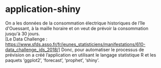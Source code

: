 # application-shiny
On a les données de la consommation électrique historiques de l’île d'Ouessant, à la maille horaire et on veut de prévoir la consommation jusqu'à 30 jours.  
[Le Data Challenge : https://www.sfds.asso.fr/fr/jeunes_statisticiens/manifestations/610-data_challenge_jds_2018/]
Donc, pour automatiser le processus de prévision on a créé l’application en utilisant le langage statistique R et les paquets ‘ggplot2’, ‘forecast’, ‘prophet’, ‘shiny’.

